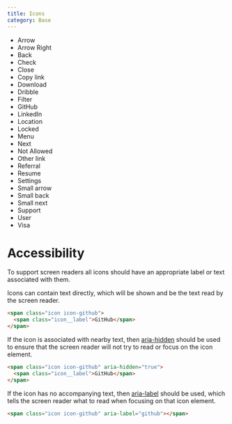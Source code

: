 ```yaml
---
title: Icons
category: Base
---
```


<ul>
  <li><span class="icon icon-arrow"><span class="icon__label">Arrow</span></span></li>
  <li><span class="icon icon-arrow-right"><span class="icon__label">Arrow Right</span></span></li>
  <li><span class="icon icon-back"><span class="icon__label">Back</span></span></li>
  <li><span class="icon icon-check"><span class="icon__label">Check</span></span></li>
  <li><span class="icon icon-close"><span class="icon__label">Close</span></span></li>
  <li><span class="icon icon-copy-link"><span class="icon__label">Copy link</span></span></li>
  <li><span class="icon icon-download"><span class="icon__label">Download</span></span></li>
  <li><span class="icon icon-dribble"><span class="icon__label">Dribble</span></span></li>
  <li><span class="icon icon-filter"><span class="icon__label">Filter</span></span></li>
  <li><span class="icon icon-github"><span class="icon__label">GitHub</span></span></li>
  <li><span class="icon icon-linkedin"><span class="icon__label">LinkedIn</span></span></li>
  <li><span class="icon icon-location"><span class="icon__label">Location</span></span></li>
  <li><span class="icon icon-locked"><span class="icon__label">Locked</span></span></li>
  <li><span class="icon icon-menu"><span class="icon__label">Menu</span></span></li>
  <li><span class="icon icon-next"><span class="icon__label">Next</span></span></li>
  <li><span class="icon icon-not-allowed"><span class="icon__label">Not Allowed</span></span></li>
  <li><span class="icon icon-other-link"><span class="icon__label">Other link</span></span></li>
  <li><span class="icon icon-referral"><span class="icon__label">Referral</span></span></li>
  <li><span class="icon icon-resume"><span class="icon__label">Resume</span></span></li>
  <li><span class="icon icon-settings"><span class="icon__label">Settings</span></span></li>
  <li><span class="icon icon-arrow icon--small"><span class="icon__label">Small arrow</span></span></li>
  <li><span class="icon icon--small icon-back"><span class="icon__label">Small back</span></span></li>
  <li><span class="icon icon--small icon-next"><span class="icon__label">Small next</span></span></li>
  <li><span class="icon icon-support"><span class="icon__label">Support</span></span></li>
  <li><span class="icon icon-user"><span class="icon__label">User</span></span></li>
  <li><span class="icon icon-visa"><span class="icon__label">Visa</span></span></li>
</ul>

# Accessibility
To support screen readers all icons should have an appropriate label or text associated with them.

Icons can contain text directly, which will be shown and be the text read by the screen reader.

```html
<span class="icon icon-github">
  <span class="icon__label">GitHub</span>
</span>
```

If the icon is associated with nearby text, then <a href="https://www.w3.org/TR/wai-aria/states_and_properties#aria-hidden" target="_blank">aria-hidden</a> should be used to ensure that the screen reader will not try to read or focus on the icon element.

```html
<span class="icon icon-github" aria-hidden="true">
  <span class="icon__label">GitHub</span>
</span>
```

If the icon has no accompanying text, then <a href="https://www.w3.org/TR/wai-aria/states_and_properties#aria-label" target="_blank">aria-label</a> should be used, which tells the screen reader what to read when focusing on that icon element.

```html
<span class="icon icon-github" aria-label="github"></span>
```
